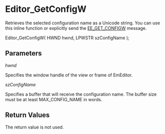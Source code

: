 # Editor\_GetConfigW

Retrieves the selected configuration name as a Unicode string. You can use this inline function or explicitly send the [EE\_GET\_CONFIGW](../message/ee_get_configw) message.

Editor\_GetConfigW( HWND hwnd, LPWSTR szConfigName );

## Parameters

_hwnd_

Specifies the window handle of the view or frame of EmEditor.

_szConfigName_

Specifies a buffer that will receive the configuration name. The buffer
size must be at least MAX\_CONFIG\_NAME in words.

## Return Values

The return value is not used.
